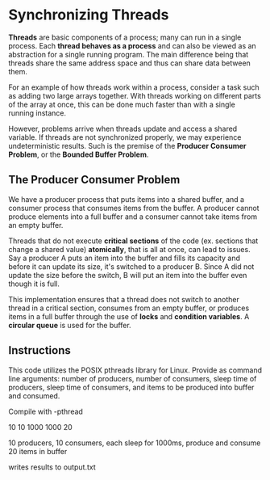 # Synchronizing Threads
**Threads** are basic components of a process; many can run in a single process. Each **thread behaves as a process** and can also be viewed as an abstraction for a single running program. The main difference being that threads share the same address space and thus can share data between them.

For an example of how threads work within a process, consider a task such as adding two large arrays together. With threads working on different parts of the array at once, this can be done much faster than with a single running instance.

However, problems arrive when threads update and access a shared variable. If threads are not synchronized properly, we may experience undeterministic results. Such is the premise of the **Producer Consumer Problem**, or the **Bounded Buffer Problem**.

## The Producer Consumer Problem
We have a producer process that puts items into a shared buffer, and a consumer process that consumes items from the buffer. A producer cannot produce elements into a full buffer and a consumer cannot take items from an empty buffer.

Threads that do not execute **critical sections** of the code (ex. sections that change a shared value) **atomically**, that is all at once, can lead to issues. Say a producer A puts an item into the buffer and fills its capacity and before it can update its size, it's switched to a producer B. Since A did not update the size before the switch, B will put an item into the buffer even though it is full.

This implementation ensures that a thread does not switch to another thread in a critical section, consumes from an empty buffer, or produces items in a full buffer through the use of **locks** and **condition variables**. A **circular queue** is used for the buffer.

## Instructions
This code utilizes the POSIX pthreads library for Linux. Provide as command line arguments: number of producers, number of consumers, sleep time of producers, sleep time of consumers, and items to be produced into buffer and consumed.

Compile with -pthread

10 10 1000 1000 20

10 producers, 10 consumers, each sleep for 1000ms, produce and consume 20 items in buffer

writes results to output.txt
